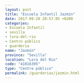 ```yaml
---
layout: post
title: "Escuela Infantil Jazmín"
date: 2017-09-20 20:57:05 +0200
categories:
- Escuela Infantil
- sevilla
- lora-del-rio
- Centro público
- guarderia
name: "Jazmín"
province: "Sevilla"
location: "Lora del Rio"
code: "41016395"
type: "Centro público"
permalink: /guarderias/jazmin.html
---
```

